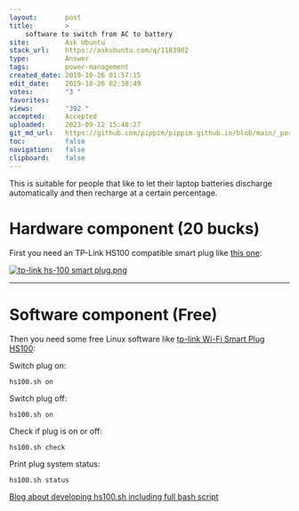 ```yaml
---
layout:       post
title:        >
    software to switch from AC to battery
site:         Ask Ubuntu
stack_url:    https://askubuntu.com/q/1183902
type:         Answer
tags:         power-management
created_date: 2019-10-26 01:57:15
edit_date:    2019-10-26 02:38:49
votes:        "3 "
favorites:    
views:        "392 "
accepted:     Accepted
uploaded:     2023-09-12 15:48:27
git_md_url:   https://github.com/pippim/pippim.github.io/blob/main/_posts/2019/2019-10-26-software-to-switch-from-AC-to-battery.md
toc:          false
navigation:   false
clipboard:    false
---
```


This is suitable for people that like to let their laptop batteries discharge automatically and then recharge at a certain percentage. 

# Hardware component (20 bucks)

First you need an TP-Link HS100 compatible smart plug like [this one][1]:

[![tp-link hs-100 smart plug.png][2]][2]


----------

# Software component (Free)

Then you need some free Linux software like [tp-link Wi-Fi Smart Plug HS100][3]:

Switch plug on:

``` 
hs100.sh on
```

Switch plug off:

``` 
hs100.sh on
```

Check if plug is on or off:

``` 
hs100.sh check
```

Print plug system status:

``` 
hs100.sh status
```

[Blog about developing hs100.sh including full bash script][4]


  [1]: https://www.amazon.ca/TP-Link-Required-Anywhere-Assistant-HS105/dp/B01K1JVZOE/ref=pd_sbs_60_t_1/138-0748005-2681152?_encoding=UTF8&pd_rd_i=B01K1JVZOE&pd_rd_r=c0911e01-b46e-47fb-84d2-1d6a3a798cac&pd_rd_w=V03Ee&pd_rd_wg=h3RiF&pf_rd_p=9926bb69-42b9-46e4-b788-f665992e326d&pf_rd_r=RAHJ6ASEZ9930ZHQ79HC&psc=1&refRID=RAHJ6ASEZ9930ZHQ79HC
  [2]: https://i.stack.imgur.com/kVeyk.png
  [3]: https://github.com/branning/hs100
  [4]: https://blog.georgovassilis.com/2016/05/07/controlling-the-tp-link-hs100-wi-fi-smart-plug/

